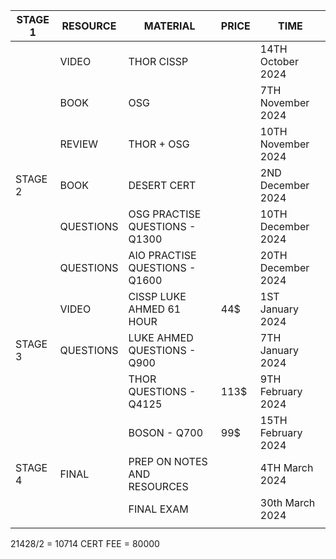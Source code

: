 
| STAGE 1 | RESOURCE  | MATERIAL                       | PRICE | TIME               |
| ------- | --------- | ------------------------------ | ----- | ------------------ |
|         | VIDEO     | THOR CISSP                     |       | 14TH October 2024  |
|         | BOOK      | OSG                            |       | 7TH November 2024  |
|         | REVIEW    | THOR + OSG                     |       | 10TH November 2024 |
| STAGE 2 | BOOK      | DESERT CERT                    |       | 2ND December 2024  |
|         | QUESTIONS | OSG PRACTISE QUESTIONS - Q1300 |       | 10TH December 2024 |
|         | QUESTIONS | AIO PRACTISE QUESTIONS - Q1600 |       | 20TH December 2024 |
|         | VIDEO     | CISSP LUKE AHMED 61 HOUR       | 44$   | 1ST January 2024   |
| STAGE 3 | QUESTIONS | LUKE AHMED QUESTIONS - Q900    |       | 7TH January 2024   |
|         |           | THOR QUESTIONS - Q4125         | 113$  | 9TH February 2024  |
|         |           | BOSON - Q700                   | 99$   | 15TH February 2024 |
| STAGE 4 | FINAL     | PREP ON NOTES AND RESOURCES    |       | 4TH March 2024     |
|         |           | FINAL EXAM                     |       | 30th March 2024    |
|         |           |                                |       |                    |

21428/2 = 10714 
CERT FEE = 80000